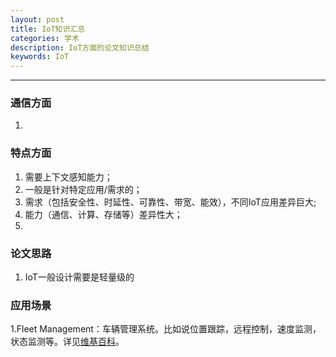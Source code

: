 ```yaml
---
layout: post
title: IoT知识汇总
categories: 学术
description: IoT方面的论文知识总结
keywords: IoT
---
```


___

### 通信方面

1. ​

### 特点方面

1. 需要上下文感知能力；
2. 一般是针对特定应用/需求的；
3. 需求（包括安全性、时延性、可靠性、带宽、能效），不同IoT应用差异巨大;
4. 能力（通信、计算、存储等）差异性大；
5. ​

### 论文思路

1. IoT一般设计需要是轻量级的

### 应用场景

1.Fleet Management：车辆管理系统。比如说位置跟踪，远程控制，速度监测，状态监测等。详见[维基百科](https://en.wikipedia.org/wiki/Fleet_management)。





